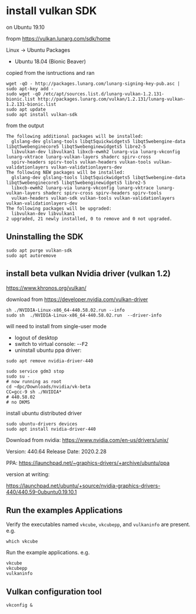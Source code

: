 install vulkan SDK
==================

on Ubuntu 19.10

fropm https://vulkan.lunarg.com/sdk/home

Linux -> Ubuntu Packages

-	Ubuntu 18.04 (Bionic Beaver)

copied from the isntructions and ran

```
wget -qO - http://packages.lunarg.com/lunarg-signing-key-pub.asc | sudo apt-key add -
sudo wget -qO /etc/apt/sources.list.d/lunarg-vulkan-1.2.131-bionic.list http://packages.lunarg.com/vulkan/1.2.131/lunarg-vulkan-1.2.131-bionic.list
sudo apt update
sudo apt install vulkan-sdk
```

from the output

```
The following additional packages will be installed:
  glslang-dev glslang-tools libqt5quickwidgets5 libqt5webengine-data libqt5webenginecore5 libqt5webenginewidgets5 libre2-5
  libvulkan-dev libvulkan1 libxcb-ewmh2 lunarg-via lunarg-vkconfig lunarg-vktrace lunarg-vulkan-layers shaderc spirv-cross
  spirv-headers spirv-tools vulkan-headers vulkan-tools vulkan-validationlayers vulkan-validationlayers-dev
The following NEW packages will be installed:
  glslang-dev glslang-tools libqt5quickwidgets5 libqt5webengine-data libqt5webenginecore5 libqt5webenginewidgets5 libre2-5
  libxcb-ewmh2 lunarg-via lunarg-vkconfig lunarg-vktrace lunarg-vulkan-layers shaderc spirv-cross spirv-headers spirv-tools
  vulkan-headers vulkan-sdk vulkan-tools vulkan-validationlayers vulkan-validationlayers-dev
The following packages will be upgraded:
  libvulkan-dev libvulkan1
2 upgraded, 21 newly installed, 0 to remove and 0 not upgraded.
```

Uninstalling the SDK
--------------------

```shell
sudo apt purge vulkan-sdk
sudo apt autoremove
```

install beta vulkan Nvidia driver (vulkan 1.2)
----------------------------------------------

https://www.khronos.org/vulkan/

download from https://developer.nvidia.com/vulkan-driver

```
sh ./NVIDIA-Linux-x86_64-440.58.02.run --info
sudo sh  ./NVIDIA-Linux-x86_64-440.58.02.run  --driver-info
```

will need to install from single-user mode

-	logout of desktop
-	switch to virtual console: <Ctrl>\-<Alt>\-<kbd>F2</kbd>
-	uninstall ubuntu ppa driver:

`sudo apt remove nvidia-driver-440`

```
sudo service gdm3 stop
sudo su -
# now running as root
cd ~dpc/Downloads/nvidia/vk-beta
CC=gcc-9 sh ./NVIDIA*
# 440.58.02
# no DKMS
```

install ubuntu distributed driver

```
sudo ubuntu-drivers devices
sudo apt install nvidia-driver-440
```

Download from nvidia: https://www.nvidia.com/en-us/drivers/unix/

Version: 440.64 Release Date: 2020.2.28

PPA: https://launchpad.net/~graphics-drivers/+archive/ubuntu/ppa

version at writing:

https://launchpad.net/ubuntu/+source/nvidia-graphics-drivers-440/440.59-0ubuntu0.19.10.1

Run the examples Applications
-----------------------------

Verify the executables named `vkcube`, `vkcubepp`, and `vulkaninfo` are present. e.g.

```
which vkcube
```

Run the example applications. e.g.

```shell
vkcube
vkcubepp
vulkaninfo
```

Vulkan configuration tool
-------------------------

```shell
vkconfig &
```
